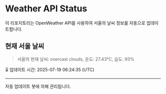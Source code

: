 
# Weather API Status

이 리포지토리는 OpenWeather API를 사용하여 서울의 날씨 정보를 자동으로 업데이트합니다.

## 현재 서울 날씨
> 서울의 현재 날씨: overcast clouds, 온도: 27.43°C, 습도: 93%

⏳ 업데이트 시간: 2025-07-19 06:24:35 (UTC)

---
자동 업데이트 봇에 의해 관리됩니다.
